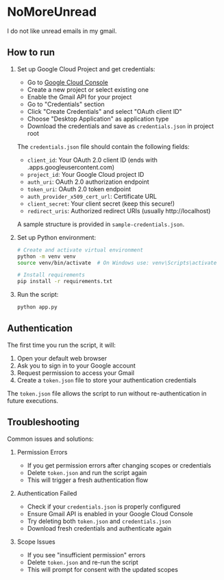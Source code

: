 # NoMoreUnread

I do not like unread emails in my gmail.

## How to run

1. Set up Google Cloud Project and get credentials:

   - Go to [Google Cloud Console](https://console.cloud.google.com)
   - Create a new project or select existing one
   - Enable the Gmail API for your project
   - Go to "Credentials" section
   - Click "Create Credentials" and select "OAuth client ID"
   - Choose "Desktop Application" as application type
   - Download the credentials and save as `credentials.json` in project root

   The `credentials.json` file should contain the following fields:

   - `client_id`: Your OAuth 2.0 client ID (ends with .apps.googleusercontent.com)
   - `project_id`: Your Google Cloud project ID
   - `auth_uri`: OAuth 2.0 authorization endpoint
   - `token_uri`: OAuth 2.0 token endpoint
   - `auth_provider_x509_cert_url`: Certificate URL
   - `client_secret`: Your client secret (keep this secure!)
   - `redirect_uris`: Authorized redirect URIs (usually http://localhost)

   A sample structure is provided in `sample-credentials.json`.

2. Set up Python environment:

   ```bash
   # Create and activate virtual environment
   python -m venv venv
   source venv/bin/activate  # On Windows use: venv\Scripts\activate
   
   # Install requirements
   pip install -r requirements.txt
   ```

3. Run the script:

   ```bash
   python app.py
   ```

## Authentication

The first time you run the script, it will:

1. Open your default web browser
2. Ask you to sign in to your Google account
3. Request permission to access your Gmail
4. Create a `token.json` file to store your authentication credentials

The `token.json` file allows the script to run without re-authentication in future executions.

## Troubleshooting

Common issues and solutions:

1. Permission Errors

   - If you get permission errors after changing scopes or credentials
   - Delete `token.json` and run the script again
   - This will trigger a fresh authentication flow

2. Authentication Failed

   - Check if your `credentials.json` is properly configured
   - Ensure Gmail API is enabled in your Google Cloud Console
   - Try deleting both `token.json` and `credentials.json`
   - Download fresh credentials and authenticate again

3. Scope Issues

   - If you see "insufficient permission" errors
   - Delete `token.json` and re-run the script
   - This will prompt for consent with the updated scopes
